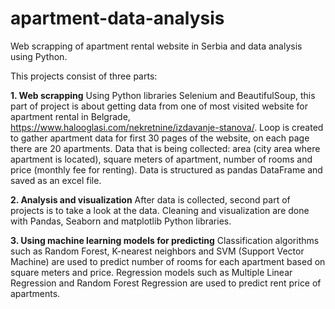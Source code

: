 # apartment-data-analysis
Web scrapping of apartment rental website in Serbia and data analysis using Python.

This projects consist of three parts:

**1. Web scrapping**
Using Python libraries Selenium and BeautifulSoup, this part of project is about getting data from one of most visited website for apartment rental in Belgrade, https://www.halooglasi.com/nekretnine/izdavanje-stanova/.
Loop is created to gather apartment data for first 30 pages of the website, on each page there are 20 apartments.
Data that is being collected: area (city area where apartment is located), square meters of apartment, number of rooms and price (monthly fee for renting).
Data is structured as pandas DataFrame and saved as an excel file.

**2. Analysis and visualization**
After data is collected, second part of projects is to take a look at the data.
Cleaning and visualization are done with Pandas, Seaborn and matplotlib Python libraries.

**3. Using machine learning models for predicting**
Classification algorithms such as Random Forest, K-nearest neighbors and SVM (Support Vector Machine) are used to predict number of rooms for each apartment based on square meters and price.
Regression models such as Multiple Linear Regression and Random Forest Regression are used to predict rent price of apartments.

